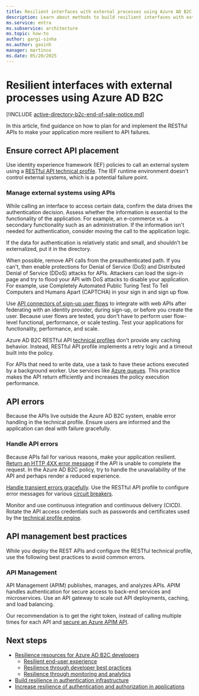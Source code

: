 ```yaml
---
title: Resilient interfaces with external processes using Azure AD B2C
description: Learn about methods to build resilient interfaces with external processes.
ms.service: entra
ms.subservice: architecture
ms.topic: how-to
author: gargi-sinha
ms.author: gasinh
manager: martinco
ms.date: 05/20/2025
---
```


# Resilient interfaces with external processes using Azure AD B2C

[!INCLUDE [active-directory-b2c-end-of-sale-notice.md](~/includes/active-directory-b2c-end-of-sale-notice.md)]

In this article, find guidance on how to plan for and implement the RESTful APIs to make your application more resilient to API failures.

## Ensure correct API placement

Use identity experience framework (IEF) policies to call an external system using a [RESTful API technical profile](/azure/active-directory-b2c/restful-technical-profile). The IEF runtime environment doesn't control external systems, which is a potential failure point.

### Manage external systems using APIs

While calling an interface to access certain data, confirm the data drives the authentication decision. Assess whether the information is essential to the functionality of the application. For example, an e-commerce vs. a secondary functionality such as an administration. If the information isn't needed for authentication, consider moving the call to the application logic.

If the data for authentication is relatively static and small, and shouldn't be externalized, put it in the directory.

When possible, remove API calls from the preauthenticated path. If you can't, then enable protections for Denial of Service (DoS) and Distributed Denial of Service (DDoS) attacks for APIs. Attackers can load the sign-in page and try to flood your API with DoS attacks to disable your application. For example, use Completely Automated Public Turing Test To Tell Computers and Humans Apart (CAPTCHA) in your sign in and sign up flow.

Use [API connectors of sign-up user flows](/azure/active-directory-b2c/api-connectors-overview) to integrate with web APIs after federating with an identity provider, during sign-up, or before you create the user. Because user flows are tested, you don't have to perform user flow-level functional, performance, or scale testing. Test your applications for functionality, performance, and scale.

Azure AD B2C RESTful API [technical profiles](/azure/active-directory-b2c/restful-technical-profile) don't provide any caching behavior. Instead, RESTful API profile implements a retry logic and a timeout built into the policy.

For APIs that need to write data, use a task to have these actions executed by a background worker. Use services like [Azure queues](/azure/storage/queues/storage-queues-introduction). This practice makes the API return efficiently and increases the policy execution performance.  

## API errors

Because the APIs live outside the Azure AD B2C system, enable error handling in the technical profile. Ensure users are informed and the application can deal with failure gracefully.

### Handle API errors

Because APIs fail for various reasons, make your application resilient. [Return an HTTP 4XX error message](/azure/active-directory-b2c/restful-technical-profile#returning-validation-error-message) if the API is unable to complete the request. In the Azure AD B2C policy, try to handle the unavailability of the API and perhaps render a reduced experience.

[Handle transient errors gracefully](/azure/active-directory-b2c/restful-technical-profile#error-handling). Use the RESTful API profile to configure error messages for various [circuit breakers](/azure/architecture/patterns/circuit-breaker).

Monitor and use continuous integration and continuous delivery (CICD). Rotate the API access credentials such as passwords and certificates used by the [technical profile engine](/azure/active-directory-b2c/restful-technical-profile).

## API management best practices

While you deploy the REST APIs and configure the RESTful technical profile, use the following best practices to avoid common errors.

### API Management

API Management (APIM) publishes, manages, and analyzes APIs. APIM handles authentication for secure access to back-end services and microservices. Use an API gateway to scale out API deployments, caching, and load balancing.

Our recommendation is to get the right token, instead of calling multiple times for each API and [secure an Azure APIM API](/azure/active-directory-b2c/secure-api-management?tabs=app-reg-ga).

## Next steps

- [Resilience resources for Azure AD B2C developers](resilience-b2c.md)
  - [Resilient end-user experience](resilient-end-user-experience.md)
  - [Resilience through developer best practices](resilience-b2c-developer-best-practices.md)
  - [Resilience through monitoring and analytics](resilience-with-monitoring-alerting.md)
- [Build resilience in authentication infrastructure](resilience-in-infrastructure.md)
- [Increase resilience of authentication and authorization in applications](resilience-app-development-overview.md)
